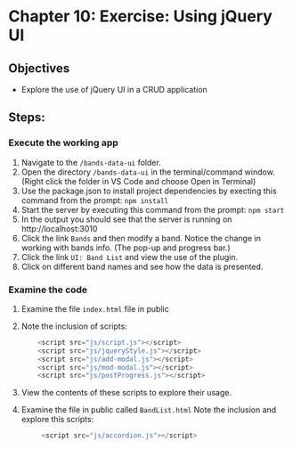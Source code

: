 # Chapter 10: Exercise: Using jQuery UI
## Objectives
* Explore the use of jQuery UI in a CRUD application 

## Steps:

### Execute the working app
1. Navigate to the `/bands-data-ui` folder.
1. Open the directory `/bands-data-ui` in the terminal/command window.
(Right click the folder in VS Code and choose Open in Terminal)
1. Use the package.json to install project dependencies by execting this command from the prompt:   `npm install`
1. Start the server by executing this command from the prompt: `npm start`
1. In the output you should see that the server is running on http://localhost:3010
1. Click the link `Bands` and then modify a band. Notice the change in working with bands info. (The pop-up and progress bar.) 
1. Click the link `UI: Band List` and view the use of the plugin.
1. Click on different band names and see how the data is  presented.  


### Examine the code
1. Examine the file `index.html` file in public
1. Note the inclusion of scripts:
    ```javascript
        <script src="js/script.js"></script>
        <script src="js/jqueryStyle.js"></script>
        <script src="js/add-modal.js"></script>
        <script src="js/mod-modal.js"></script>
        <script src="js/postProgress.js"></script>
    ```
1. View the contents of these scripts to explore their usage.

1. Examine the file in public called `BandList.html`
Note the inclusion and explore this scripts:
    ```javascript
         <script src="js/accordion.js"></script>
    ```
